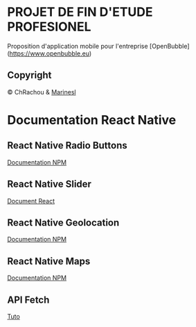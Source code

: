 # PROJET DE FIN D'ETUDE PROFESIONEL
Proposition d'application mobile pour l'entreprise [OpenBubble] (https://www.openbubble.eu)

## Copyright
© ChRachou & [Marinesl](https://github.com/marinesl)


# Documentation React Native

## React Native Radio Buttons
[Documentation NPM](https://www.npmjs.com/package/react-native-radio-buttons)

## React Native Slider
[Document React](https://react-native-training.github.io/react-native-elements/docs/slider.html)

## React Native Geolocation
[Documentation NPM](https://www.npmjs.com/package/react-native-geolocation-service)

## React Native Maps
[Documentation NPM](https://www.npmjs.com/package/react-native-maps)

## API Fetch
[Tuto](https://putaindecode.io/articles/votre-premiere-app-react-native)
